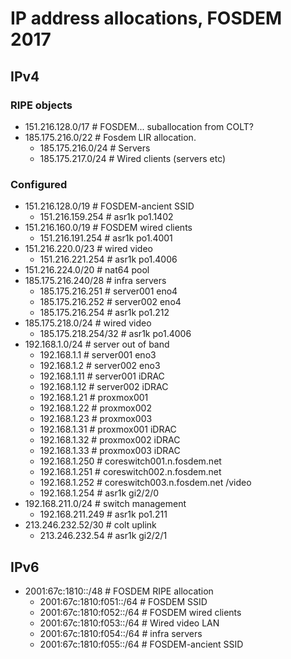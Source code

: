 # IP address allocations, FOSDEM 2017

## IPv4

### RIPE objects

- 151.216.128.0/17 # FOSDEM... suballocation from COLT?
- 185.175.216.0/22 # Fosdem LIR allocation.
  - 185.175.216.0/24 # Servers
  - 185.175.217.0/24 # Wired clients (servers etc)

### Configured

- 151.216.128.0/19 # FOSDEM-ancient SSID
  - 151.216.159.254 # asr1k po1.1402
- 151.216.160.0/19 # FOSDEM wired clients
  - 151.216.191.254 # asr1k po1.4001
- 151.216.220.0/23 # wired video
  - 151.216.221.254 # asr1k po1.4006
- 151.216.224.0/20 # nat64 pool
- 185.175.216.240/28 # infra servers
  - 185.175.216.251 # server001 eno4
  - 185.175.216.252 # server002 eno4
  - 185.175.216.254 # asr1k po1.212
- 185.175.218.0/24 # wired video
  - 185.175.218.254/32 # asr1k po1.4006
- 192.168.1.0/24 # server out of band
  - 192.168.1.1 # server001 eno3
  - 192.168.1.2 # server002 eno3
  - 192.168.1.11 # server001 iDRAC
  - 192.168.1.12 # server002 iDRAC
  - 192.168.1.21 # proxmox001
  - 192.168.1.22 # proxmox002
  - 192.168.1.23 # proxmox003
  - 192.168.1.31 # proxmox001 iDRAC
  - 192.168.1.32 # proxmox002 iDRAC
  - 192.168.1.33 # proxmox003 iDRAC
  - 192.168.1.250 # coreswitch001.n.fosdem.net
  - 192.168.1.251 # coreswitch002.n.fosdem.net
  - 192.168.1.252 # coreswitch003.n.fosdem.net /video
  - 192.168.1.254 # asr1k gi2/2/0
- 192.168.211.0/24 # switch management
  - 192.168.211.249 # asr1k po1.211
- 213.246.232.52/30 # colt uplink
  - 213.246.232.54 # asr1k gi2/2/1

## IPv6

- 2001:67c:1810::/48 # FOSDEM RIPE allocation
  - 2001:67c:1810:f051::/64 # FOSDEM SSID
  - 2001:67c:1810:f052::/64 # FOSDEM wired clients
  - 2001:67c:1810:f053::/64 # Wired video LAN
  - 2001:67c:1810:f054::/64 # infra servers
  - 2001:67c:1810:f055::/64 # FOSDEM-ancient SSID

